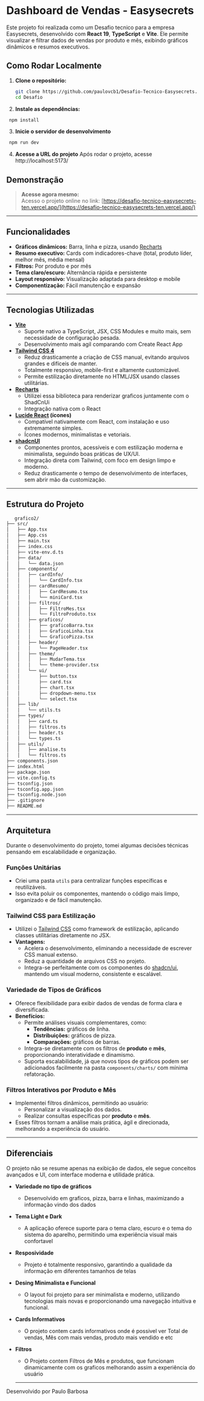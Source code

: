 # Dashboard de Vendas - Easysecrets

Este projeto foi realizada como um Desafio tecnico para a empresa Easysecrets, desenvolvido com **React 19**, **TypeScript** e **Vite**. Ele permite visualizar e filtrar dados de vendas por produto e mês, exibindo gráficos dinâmicos e resumos executivos.


## Como Rodar Localmente

1. **Clone o repositório:**
   ```bash
   git clone https://github.com/paulovcb1/Desafio-Tecnico-Easysecrets.git
   cd Desafio
   ```
2. **Instale as dependências:**
  ```bash
   npm install
  ```
3. **Inicie o servidor de desenvolvimento**
  ```bash
   npm run dev
 ```
4. **Acesse a URL do projeto**
 Após rodar o projeto, acesse http://localhost:5173/

## Demonstração

> **Acesse agora mesmo:**  
> Acesso o projeto online no link: [https://desafio-tecnico-easysecrets-ten.vercel.app/](https://desafio-tecnico-easysecrets-ten.vercel.app/)

---

## Funcionalidades

- **Gráficos dinâmicos:** Barra, linha e pizza, usando [Recharts](https://recharts.org/)
- **Resumo executivo:** Cards com indicadores-chave (total, produto líder, melhor mês, média mensal)
- **Filtros:** Por produto e por mês
- **Tema claro/escuro:** Alternância rápida e persistente
- **Layout responsivo:** Visualização adaptada para desktop e mobile
- **Componentização:** Fácil manutenção e expansão

---

## Tecnologias Utilizadas

- **[Vite](https://vitejs.dev/)**
  - Suporte nativo a TypeScript, JSX, CSS Modules e muito mais, sem necessidade de configuração pesada.
  - Desenvolvimento mais agil comparando com Create React App
- **[Tailwind CSS 4](https://tailwindcss.com/)**
  - Reduz drasticamente a criação de CSS manual, evitando arquivos grandes e difíceis de manter.
  - Totalmente responsivo, mobile-first e altamente customizável.
  - Permite estilização diretamente no HTML/JSX usando classes utilitárias.
- **[Recharts](https://recharts.org/)**
  - Utilizei essa biblioteca para renderizar graficos juntamente com o ShadCnUi
  - Integração nativa com o React
- **[Lucide React](https://lucide.dev/) (ícones)**
  - Compatível nativamente com React, com instalação e uso extremamente simples.
  - Ícones modernos, minimalistas e vetoriais.
- **[shadcnUI](https://ui.shadcn.com/)**
  - Componentes prontos, acessíveis e com estilização moderna e minimalista, seguindo boas práticas de UX/UI.
  - Integração direta com Tailwind, com foco em design limpo e moderno.
  - Reduz drasticamente o tempo de desenvolvimento de interfaces, sem abrir mão da customização.

---

## Estrutura do Projeto
```bash
   grafico2/
├── src/
│   ├── App.tsx
│   ├── App.css
│   ├── main.tsx
│   ├── index.css
│   ├── vite-env.d.ts
│   ├── data/
│   │   └── data.json
│   ├── components/
│   │   ├── cardInfo/
│   │   │   └── CardInfo.tsx
│   │   ├── cardResumo/
│   │   │   ├── CardResumo.tsx
│   │   │   └── miniCard.tsx
│   │   ├── filtros/
│   │   │   ├── FiltroMes.tsx
│   │   │   └── FiltroProduto.tsx
│   │   ├── graficos/
│   │   │   ├── graficoBarra.tsx
│   │   │   ├── GraficoLinha.tsx
│   │   │   └── GraficoPizza.tsx
│   │   ├── header/
│   │   │   └── PageHeader.tsx
│   │   ├── theme/
│   │   │   ├── MudarTema.tsx
│   │   │   └── theme-provider.tsx
│   │   └── ui/
│   │       ├── button.tsx
│   │       ├── card.tsx
│   │       ├── chart.tsx
│   │       ├── dropdown-menu.tsx
│   │       └── select.tsx
│   ├── lib/
│   │   └── utils.ts
│   ├── types/
│   │   ├── card.ts
│   │   ├── filtros.ts
│   │   ├── header.ts
│   │   └── types.ts
│   ├── utils/
│   │   ├── analise.ts
│   │   └── filtros.ts
├── components.json
├── index.html
├── package.json
├── vite.config.ts
├── tsconfig.json
├── tsconfig.app.json
├── tsconfig.node.json
├── .gitignore
├── README.md
```
---

## Arquitetura

Durante o desenvolvimento do projeto, tomei algumas decisões técnicas pensando em escalabilidade e organização.

### Funções Unitárias

- Criei uma pasta `utils` para centralizar funções específicas e reutilizáveis.  
- Isso evita poluir os componentes, mantendo o código mais limpo, organizado e de fácil manutenção.

### Tailwind CSS para Estilização

- Utilizei o [Tailwind CSS](https://tailwindcss.com/) como framework de estilização, aplicando classes utilitárias diretamente no JSX.  
- **Vantagens:**  
  - Acelera o desenvolvimento, eliminando a necessidade de escrever CSS manual extenso.  
  - Reduz a quantidade de arquivos CSS no projeto.  
  - Integra-se perfeitamente com os componentes do [shadcn/ui](https://ui.shadcn.com/), mantendo um visual moderno, consistente e escalável.


###  Variedade de Tipos de Gráficos

- Oferece flexibilidade para exibir dados de vendas de forma clara e diversificada.  
- **Benefícios:**  
  - Permite análises visuais complementares, como:  
    - **Tendências:** gráficos de linha.  
    - **Distribuições:** gráficos de pizza.  
    - **Comparações:** gráficos de barras.  
  - Integra-se diretamente com os filtros de **produto** e **mês**, proporcionando interatividade e dinamismo.  
  - Suporta escalabilidade, já que novos tipos de gráficos podem ser adicionados facilmente na pasta `components/charts/` com mínima refatoração.

###  Filtros Interativos por Produto e Mês

- Implementei filtros dinâmicos, permitindo ao usuário:  
  - Personalizar a visualização dos dados.  
  - Realizar consultas específicas por **produto** e **mês**.  
- Esses filtros tornam a análise mais prática, ágil e direcionada, melhorando a experiência do usuário.

---
  ## Diferenciais
  O projeto não se resume apenas na exibição de dados, ele segue conceitos avançados e UI, com interface moderna e utilidade prática.

  - **Variedade no tipo de gráficos**
    - Desenvolvido em graficos, pizza, barra e linhas, maximizando a informação vindo dos dados
  - **Tema Light e Dark**
    - A aplicação oferece suporte para o tema claro, escuro e o tema do sistema do aparelho, permitindo uma experiência visual mais confortavel
  - **Resposividade**
    - Projeto é totalmente responsivo, garantindo a qualidade da informação em diferentes tamanhos de telas
  - **Desing Minimalista e Funcional**
    - O layout foi projeto para ser minimalista e moderno, utilizando tecnologias mais novas e proporcionando uma navegação intuitiva e funcional.

  - **Cards Informativos**
    - O projeto contem cards informativos onde é possivel ver Total de vendas, Mês com mais vendas, produto mais vendido e etc
  - **Filtros**
    - O Projeto contem Filtros de Mês e produtos, que funcionam dinamicamente com os graficos melhorando assim a experiência do usuário

    --- 
  Desenvolvido por Paulo Barbosa
  